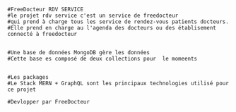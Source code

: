     #FreeDocteur RDV SERVICE
    #le projet rdv service c'est un service de freedocteur
    #qui prend à charge tous les service de rendez-vous patients docteurs.
    #Elle prend en charge au l'agenda des docteurs ou des établisement connecté à freedocteur


    #Une base de données MongoDB gère les données
    #Cette base es composé de deux collections pour  le momeents


    #Les packages
    #Le Stack MERN + GraphQL sont les principaux technologies utilisé pour ce projet

    #Devlopper par FreeDocteur


 